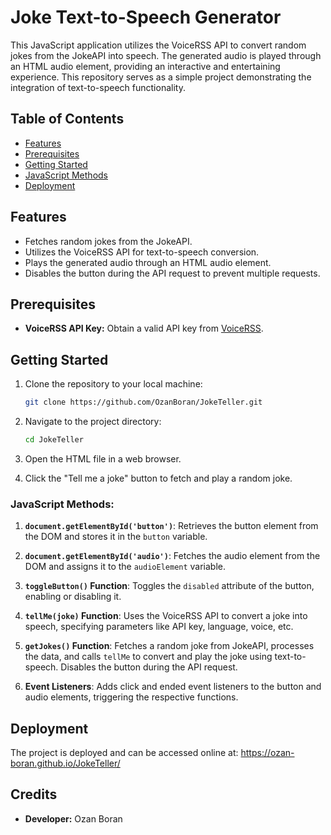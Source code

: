 # Joke Text-to-Speech Generator

This JavaScript application utilizes the VoiceRSS API to convert random jokes from the JokeAPI into speech. The generated audio is played through an HTML audio element, providing an interactive and entertaining experience. This repository serves as a simple project demonstrating the integration of text-to-speech functionality.

## Table of Contents

- [Features](#features)
- [Prerequisites](#Prerequisites)
- [Getting Started](#Getting-Started)
- [JavaScript Methods](#javascript-methods)
- [Deployment](#deployment)

## Features

- Fetches random jokes from the JokeAPI.
- Utilizes the VoiceRSS API for text-to-speech conversion.
- Plays the generated audio through an HTML audio element.
- Disables the button during the API request to prevent multiple requests.

## Prerequisites

- **VoiceRSS API Key:** Obtain a valid API key from [VoiceRSS](https://www.voicerss.org/).

## Getting Started

1. Clone the repository to your local machine:

    ```bash
    git clone https://github.com/OzanBoran/JokeTeller.git
    ```

2. Navigate to the project directory:

    ```bash
    cd JokeTeller
    ```

3. Open the HTML file in a web browser.

4. Click the "Tell me a joke" button to fetch and play a random joke.

### JavaScript Methods:

1. **`document.getElementById('button')`**: Retrieves the button element from the DOM and stores it in the `button` variable.

2. **`document.getElementById('audio')`**: Fetches the audio element from the DOM and assigns it to the `audioElement` variable.

3. **`toggleButton()` Function**: Toggles the `disabled` attribute of the button, enabling or disabling it.

4. **`tellMe(joke)` Function**: Uses the VoiceRSS API to convert a joke into speech, specifying parameters like API key, language, voice, etc.

5. **`getJokes()` Function**: Fetches a random joke from JokeAPI, processes the data, and calls `tellMe` to convert and play the joke using text-to-speech. Disables the button during the API request.

6. **Event Listeners**: Adds click and ended event listeners to the button and audio elements, triggering the respective functions.

## Deployment

The project is deployed and can be accessed online at: https://ozan-boran.github.io/JokeTeller/

## Credits
- **Developer:** Ozan Boran
